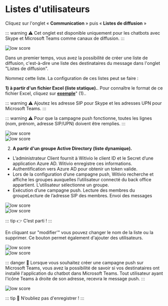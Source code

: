 # Listes d'utilisateurs

Cliquez sur l'onglet « **Communication** » puis « **Listes de diffusion** »

::: warning ⚠️
Cet onglet est disponible uniquement pour les chatbots avec Skype et Microsoft Teams comme canaux de diffusion.
:::

<div class="image_center">
  <img :src="$withBase('/assets/img/fr/communication/liste_de_diffusion1.png')" alt="low score">
</div>

Dans un premier temps, vous avez la possibilité de créer une liste de diffusion, c'est-à-dire une liste des destinataires du message dans l'onglet "Listes de diffusion".

Nommez cette liste. La configuration de ces listes peut se faire :

**1) à partir d'un fichier Excel (liste statique).**. Pour connaître le format de ce fichier Excel, cliquez sur [**exemple**](https://witivio.blob.core.windows.net/static/list-sample.xlsx)" (1)..

::: warning ⚠️
Ajoutez les adresse SIP pour Skype et les adresses UPN pour Microsoft Teams.
:::

::: warning ⚠️
Pour que la campagne push fonctionne, toutes les lignes (nom, prénom, adresse SIP/UPN) doivent être remplies.
:::

<div class="image_center">
  <img :src="$withBase('/assets/img/fr/communication/liste_de_diffusion2.png')" alt="low score">
</div>

<div class="image_center">
  <img :src="$withBase('/assets/img/fr/communication/liste_de_diffusion3.png')" alt="low score">
</div>




2. **A partir d'un groupe Active Directory (liste dynamique).**
  * L’administrateur Client fournit à Witivio le client ID et le Secret d’une application Azure AD. Witivio enregistre ces informations.
  * Authentification vers Azure AD pour obtenir un token valide.
  * Lors de la configuration d’une campagne push, Witivio recherche et affiche les groupes auxquelles l’utilisateur connecté du back office appartient. L’utilisateur sélectionne un groupe.
  * Exécution d’une campagne push. Lecture des membres du groupeLecture de l’adresse SIP des membres. Envoi des messages

<div class="image_center">
  <img :src="$withBase('/assets/img/fr/communication/liste_de_diffusion4.png')" alt="low score">
</div>

<div class="image_center">
  <img :src="$withBase('/assets/img/fr/communication/liste_de_diffusion5.png')" alt="low score">
</div>

::: tip 👉
C’est parti !
:::



En cliquant sur "modifier'" vous pouvez changer le nom de la liste ou la supprimer. Ce bouton permet également d'ajouter des utilisateurs.

<div class="image_center">
  <img :src="$withBase('/assets/img/fr/communication/liste_de_diffusion6.jpg')" alt="low score">
</div>

<div class="image_center">
  <img :src="$withBase('/assets/img/fr/communication/liste_de_diffusion7.png')" alt="low score">
</div>




::: danger 🔴
Lorsque vous souhaitez créer une campagne push sur Microsoft Teams, vous avez la possibilité de savoir si vos destinataires ont installé l'application du chatbot dans Microsoft Teams. Tout utilisateur ayant l'icône Teams à droite de son adresse, recevra le message push. 
:::

<div class="image_center">
  <img :src="$withBase('/assets/img/fr/communication/liste_de_diffusion8.png')" alt="low score">
</div>


::: tip 💾
N’oubliez pas d'enregistrer !
:::

